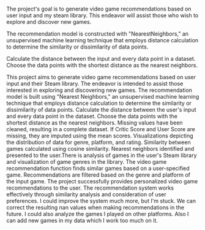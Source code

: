 The project's goal is to generate video game recommendations based on user input and my steam library. This endeavor will assist those who wish to explore and discover new games.

The recommendation model is constructed with "NearestNeighbors," an unsupervised machine learning technique that employs distance calculation to determine the similarity or dissimilarity of data points.

Calculate the distance between the input and every data point in a dataset.
Choose the data points with the shortest distance as the nearest neighbors.

                                              
This project aims to generate video game recommendations based on user input and their Steam library. The endeavor is intended to assist those interested in exploring and discovering new games. The recommendation model is built using "Nearest Neighbors," an unsupervised machine learning technique that employs distance calculation to determine the similarity or dissimilarity of data points. Calculate the distance between the user's input and every data point in the dataset. Choose the data points with the shortest distance as the nearest neighbors. Missing values have been cleaned, resulting in a complete dataset. If Critic Score and User Score are missing, they are imputed using the mean scores. Visualizations depicting the distribution of data for genre, platform, and rating. Similarity between games calculated using cosine similarity. Nearest neighbors identified and presented to the user.There is analysis of games in the user's Steam library and visualization of game genres in the library. The video game recommendation function finds similar games based on a user-specified game. Recommendations are filtered based on the genre and platform of the input game. The project successfully provides personalized video game recommendations to the user. The recommendation system works effectively through similarity analysis and consideration of user preferences. I could improve the system much more, but I'm stuck. We can correct the resulting nan values when making recommendations in the future. I could also analyze the games I played on other platforms. Also I can add new games in my data which I work too much on it.
